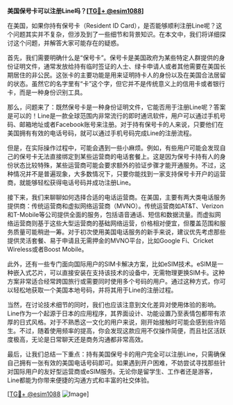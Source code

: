 **美国保号卡可以注册Line吗？[[TG💪+ @esim1088](https://t.me/s/esim1088)]**

在美国，如果你持有保号卡（Resident ID Card），是否能够顺利注册Line呢？这个问题其实并不复杂，但涉及到了一些细节和背景知识。在本文中，我们将详细探讨这个问题，并解答大家可能存在的疑惑。

首先，我们需要明确什么是“保号卡”。保号卡是美国政府为某些特定人群提供的身份证明文件，通常发放给持有临时签证的人士、绿卡申请人或者其他需要在美国长期居住的非公民。这张卡的主要功能是用来证明持卡人的身份以及在美国合法居留的状态。虽然它的名字里有“卡”这个字，但它并不是传统意义上的信用卡或者银行卡，而是一种身份识别工具。

那么，问题来了：既然保号卡是一种身份证明文件，它能否用于注册Line呢？答案是可以的！Line是一款全球范围内非常流行的即时通讯软件，用户可以通过手机号码、邮箱地址或者Facebook账号来注册。对于持有保号卡的人来说，只要他们在美国拥有有效的电话号码，就可以通过手机号码完成Line的注册流程。

但是，在实际操作过程中，可能会遇到一些小麻烦。例如，有些用户可能会发现自己的保号卡无法直接绑定到某些运营商的电话套餐上。这是因为保号卡持有人的身份状态比较特殊，某些运营商可能会要求额外的验证步骤才能开通服务。不过，这种情况并不是普遍现象，大多数情况下，只要你能找到一家支持保号卡开户的运营商，就能够轻松获得电话号码并成功注册Line。

接下来，我们来聊聊如何选择合适的电话运营商。在美国，主要有两大类电话服务提供商：传统运营商和虚拟网络运营商（MVNO）。传统运营商如AT&T、Verizon和T-Mobile等公司提供全面的服务，包括语音通话、短信和数据流量。而虚拟网络运营商则基于这些大型运营商的基础网络运营，价格相对便宜，但覆盖范围和服务质量可能稍逊一筹。对于初次使用美国电话服务的新手来说，建议优先考虑那些提供灵活套餐、易于申请且无需押金的MVNO平台，比如Google Fi、Cricket Wireless或者Boost Mobile。

此外，还有一些专门面向国际用户的SIM卡解决方案，比如eSIM技术。eSIM是一种嵌入式芯片，可以直接安装在支持该技术的设备中，无需物理更换SIM卡。这种方案非常适合经常跨国旅行或需要同时使用多个号码的用户。通过这种方式，你可以轻松地获取一个美国本地号码，并将其用于Line的注册过程。

当然，在讨论技术细节的同时，我们也应该注意到文化差异对使用体验的影响。Line作为一个起源于日本的应用程序，其界面设计、功能设置乃至表情包都带有浓厚的日式风格。对于不熟悉这一文化的用户来说，刚开始接触时可能会感到些许陌生。不过，随着使用频率的提高，你会发现这款应用不仅操作简便，而且社区活跃度极高，无论是日常聊天还是商务沟通都非常高效。

最后，让我们总结一下重点：持有美国保号卡的用户完全可以注册Line，只需确保自己拥有一张有效的美国电话号码即可。如果遇到开户困难，不妨尝试寻找那些针对国际用户的友好型运营商或eSIM服务。无论你是留学生、工作者还是游客，Line都能为你带来便捷的沟通方式和丰富的社交体验。

[[TG💪+ @esim1088](https://t.me/s/esim1088) ![Image](https://i.postimg.cc/4NQfJmqS/Snipaste-2025-05-13-00-14-12.png)]